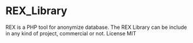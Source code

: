 REX_Library
===========

REX is a PHP tool for anonymize database. The REX Library can be include in any kind of project, commercial or not.
License MIT